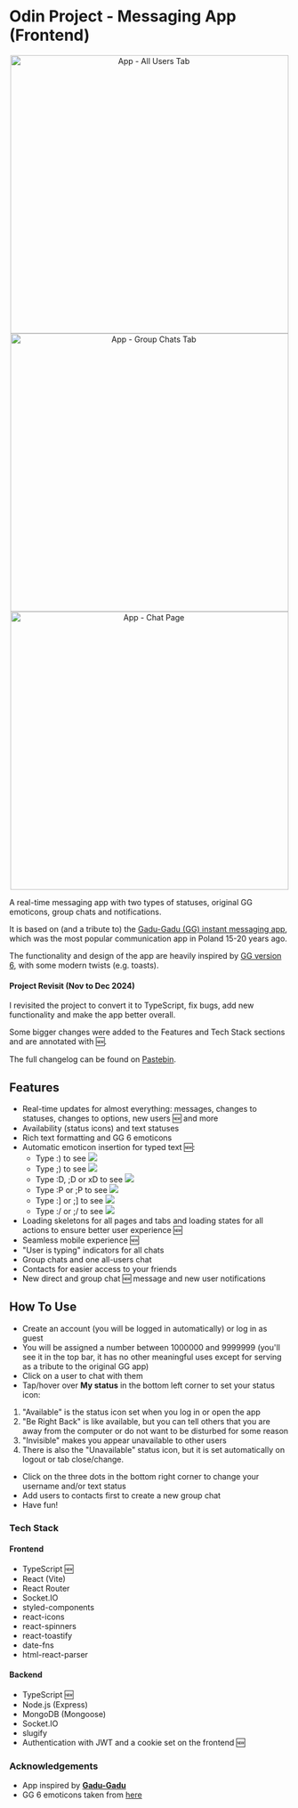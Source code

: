 # Odin Project - Messaging App (Frontend)

<p align="center">
  <img src="https://res.cloudinary.com/dvhkp9wc6/image/upload/v1714057805/messaging_app/TT_GitHub_1.png" height="500" title="App - All Users Tab">
  <img src="https://res.cloudinary.com/dvhkp9wc6/image/upload/v1714057805/messaging_app/TT_GitHub_2.png" height="500" title="App - Group Chats Tab">
  <img src="https://res.cloudinary.com/dvhkp9wc6/image/upload/v1714057805/messaging_app/TT_GitHub_3.png" height="500" title="App - Chat Page">
</p>

A real-time messaging app with two types of statuses, original GG emoticons, group chats and notifications.

It is based on (and a tribute to) the [Gadu-Gadu (GG) instant messaging app](https://en.wikipedia.org/wiki/Gadu-Gadu), which was the most popular communication app in Poland 15-20 years ago.

The functionality and design of the app are heavily inspired by [GG version 6](https://spidersweb.pl/_next/image?url=https%3A%2F%2Focs-pl.oktawave.com%2Fv1%2FAUTH_2887234e-384a-4873-8bc5-405211db13a2%2Fspidersweb%2F2019%2F04%2Fgadu-gadu-historia-2.png&w=700&q=75), with some modern twists (e.g. toasts).

#### Project Revisit (Nov to Dec 2024)

I revisited the project to convert it to TypeScript, fix bugs, add new functionality and make the app better overall.

Some bigger changes were added to the Features and Tech Stack sections and are annotated with 🆕.

The full changelog can be found on [Pastebin](https://pastebin.com/8x5RDK9T).

## Features

- Real-time updates for almost everything: messages, changes to statuses, changes to options, new users 🆕 and more
- Availability (status icons) and text statuses
- Rich text formatting and GG 6 emoticons
- Automatic emoticon insertion for typed text 🆕:
  - Type :) to see <img src="https://emots.yetihehe.com/2/usmiech.gif">
  - Type ;) to see <img src="https://emots.yetihehe.com/3/oczko2.gif">
  - Type :D, ;D or xD to see <img src="https://emots.yetihehe.com/2/zeby.gif">
  - Type :P or ;P to see <img src="https://emots.yetihehe.com/2/jezyk1.gif">
  - Type :] or ;] to see <img src="https://emots.yetihehe.com/3/krzywy.gif">
  - Type :/ or ;/ to see <img src="https://emots.yetihehe.com/3/kwasny.gif">
- Loading skeletons for all pages and tabs and loading states for all actions to ensure better user experience 🆕
- Seamless mobile experience 🆕
- "User is typing" indicators for all chats
- Group chats and one all-users chat
- Contacts for easier access to your friends
- New direct and group chat 🆕 message and new user notifications

## How To Use

- Create an account (you will be logged in automatically) or log in as guest
- You will be assigned a number between 1000000 and 9999999 (you'll see it in the top bar, it has no other meaningful uses except for serving as a tribute to the original GG app)
- Click on a user to chat with them
- Tap/hover over **My status** in the bottom left corner to set your status icon:

1. "Available" is the status icon set when you log in or open the app
2. "Be Right Back" is like available, but you can tell others that you are away from the computer or do not want to be disturbed for some reason
3. "Invisible" makes you appear unavailable to other users
4. There is also the "Unavailable" status icon, but it is set automatically on logout or tab close/change.

- Click on the three dots in the bottom right corner to change your username and/or text status
- Add users to contacts first to create a new group chat
- Have fun!

### Tech Stack

#### Frontend

- TypeScript 🆕
- React (Vite)
- React Router
- Socket.IO
- styled-components
- react-icons
- react-spinners
- react-toastify
- date-fns
- html-react-parser

#### Backend

- TypeScript 🆕
- Node.js (Express)
- MongoDB (Mongoose)
- Socket.IO
- slugify
- Authentication with JWT and a cookie set on the frontend 🆕

### Acknowledgements

- App inspired by [**Gadu-Gadu**](https://www.gg.pl/)
- GG 6 emoticons taken from [here](https://emots.yetihehe.com/)
